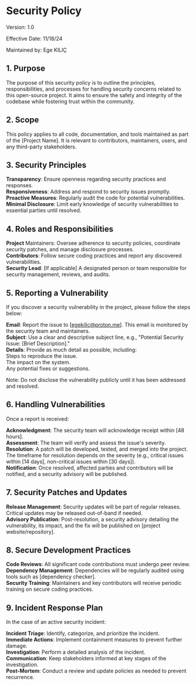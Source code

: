 # Security Policy

Version: 1.0

Effective Date: 11/18/24

Maintained by: Ege KILIÇ

## 1. Purpose

The purpose of this security policy is to outline the principles, responsibilities, and processes for handling security concerns related to this open-source project. It aims to ensure the safety and integrity of the codebase while fostering trust within the community.

## 2. Scope

This policy applies to all code, documentation, and tools maintained as part of the [Project Name]. It is relevant to contributors, maintainers, users, and any third-party stakeholders.
## 3. Security Principles

  **Transparency**: Ensure openness regarding security practices and responses.<br>
  **Responsiveness**: Address and respond to security issues promptly.<br>
  **Proactive Measures**: Regularly audit the code for potential vulnerabilities.<br>
  **Minimal Disclosure**: Limit early knowledge of security vulnerabilities to essential parties until resolved.<br>

## 4. Roles and Responsibilities

  **Project** Maintainers: Oversee adherence to security policies, coordinate security patches, and manage disclosure processes.<br>
  **Contributors**: Follow secure coding practices and report any discovered vulnerabilities.<br>
  **Security Lead**: [If applicable] A designated person or team responsible for security management, reviews, and audits.<br>

## 5. Reporting a Vulnerability

If you discover a security vulnerability in the project, please follow the steps below:

  **Email**: Report the issue to [egekilic@proton.me]. This email is monitored by the security team and maintainers.<br>
  **Subject**: Use a clear and descriptive subject line, e.g., "Potential Security Issue: [Brief Description]."<br>
  **Details**: Provide as much detail as possible, including:<br>
      Steps to reproduce the issue.<br>
      The impact on the system.<br>
      Any potential fixes or suggestions.<br>

Note: Do not disclose the vulnerability publicly until it has been addressed and resolved.

## 6. Handling Vulnerabilities

Once a report is received:

  **Acknowledgment**: The security team will acknowledge receipt within [48 hours].<br>
  **Assessment**: The team will verify and assess the issue's severity.<br>
  **Resolution**: A patch will be developed, tested, and merged into the project. The timeframe for resolution depends on the severity (e.g., critical issues within [14 days], non-critical issues within [30 days]).<br>
  **Notification**: Once resolved, affected parties and contributors will be notified, and a security advisory will be published.<br>

## 7. Security Patches and Updates

  **Release Management**: Security updates will be part of regular releases. Critical updates may be released out-of-band if needed.<br>
  **Advisory Publication**: Post-resolution, a security advisory detailing the vulnerability, its impact, and the fix will be published on [project website/repository].<br>

## 8. Secure Development Practices
  
  **Code Reviews**: All significant code contributions must undergo peer review.<br>
  **Dependency Management**: Dependencies will be regularly audited using tools such as [dependency checker].<br>
  **Security Training**: Maintainers and key contributors will receive periodic training on secure coding practices.<br>

## 9. Incident Response Plan

In the case of an active security incident:

  **Incident Triage**: Identify, categorize, and prioritize the incident.<br>
  **Immediate Actions**: Implement containment measures to prevent further damage.<br>
  **Investigation**: Perform a detailed analysis of the incident.<br>
  **Communication**: Keep stakeholders informed at key stages of the investigation.<br>
  **Post-Mortem**: Conduct a review and update policies as needed to prevent recurrence.<br>
